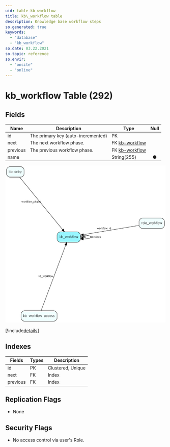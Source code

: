 ```yaml
---
uid: table-kb-workflow
title: kb\_workflow table
description: Knowledge base workflow steps
so.generated: true
keywords:
  - "database"
  - "kb_workflow"
so.date: 03.22.2021
so.topic: reference
so.envir:
  - "onsite"
  - "online"
---
```


# kb\_workflow Table (292)

## Fields

| Name | Description | Type | Null |
|------|-------------|------|:----:|
|id|The primary key (auto-incremented)|PK| |
|next|The next workflow phase.|FK [kb-workflow](kb-workflow.md)| |
|previous|The previous workflow phase.|FK [kb-workflow](kb-workflow.md)| |
|name||String(255)|&#x25CF;|


![kb_workflow table relationship diagram](./media/kb_workflow.png)

[!include[details](./includes/kb-workflow.md)]

## Indexes

| Fields | Types | Description |
|--------|-------|-------------|
|id |PK |Clustered, Unique |
|next |FK |Index |
|previous |FK |Index |

## Replication Flags

* None

## Security Flags

* No access control via user's Role.

